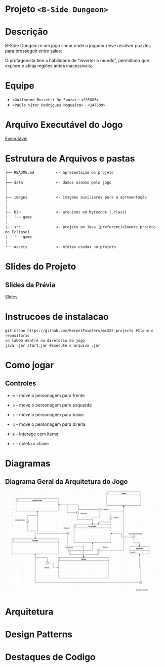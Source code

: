 # Projeto `<B-Side Dungeon>`

# Descrição

B-Side Dungeon e um jogo linear onde o jogador deve resolver puzzles para prosseguir entre salas;

O protagonista tem a habilidade de “inverter o mundo”, permitindo que explore e atinja regiões antes inacessíveis;

# Equipe
* `<Guilherme Buzzetti De Souza>` - `<235883>`
* `<Paulo Vitor Rodrigues Nogueira>` - `<247309>`

# Arquivo Executável do Jogo

[Executável](start.jar)

# Estrutura de Arquivos e pastas

~~~
├── README.md          <- apresentação do projeto
│
├── data               <- dados usados pelo jogo
│
│
├── images             <- imagens auxiliares para a apresentação 
│   
│
├── bin                <- arquivos em bytecode (.class)
│   └── game     
│
├── src                <- projeto em Java (preferencialmente projeto no Eclipse)
│   └── game     
│
└── assets             <- mídias usadas no projeto
~~~


# Slides do Projeto

## Slides da Prévia

[Slides](slide.pdf)

# Instrucoes de instalacao

    git clone https://github.com/KernelPointers/mc322-projects #Clone o repositorio
    cd lab06 #Entre no diretorio do jogo
    java -jar start.jar #Execute o arquivo .jar

# Como jogar

## Controles

* `w` - move o personagem para frente 

* `a` - move o personagem para esquerda

* `s` - move o personagem para baixo

* `d` - move o personagem para direita

* `e` - interage com items

* `c` - coleta a chave


# Diagramas

## Diagrama Geral da Arquitetura do Jogo

![Diagrama Geral de Componentes](images/diagrama_componentes.png)

# Arquitetura


# Design Patterns


# Destaques de Codigo

